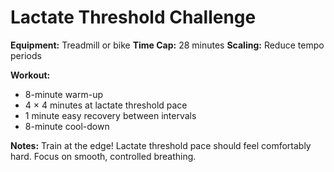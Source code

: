 # Lactate Threshold Challenge

**Equipment:** Treadmill or bike
**Time Cap:** 28 minutes
**Scaling:** Reduce tempo periods

**Workout:**
- 8-minute warm-up
- 4 × 4 minutes at lactate threshold pace
- 1 minute easy recovery between intervals
- 8-minute cool-down

**Notes:** Train at the edge! Lactate threshold pace should feel comfortably hard. Focus on smooth, controlled breathing.
